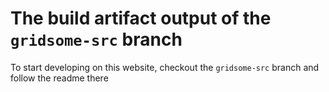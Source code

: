 # The build artifact output of the `gridsome-src` branch

To start developing on this website, checkout the `gridsome-src` branch and follow the readme there


